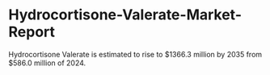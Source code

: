 # Hydrocortisone-Valerate-Market-Report
Hydrocortisone Valerate is estimated to rise to $1366.3 million by 2035 from $586.0 million of 2024.
